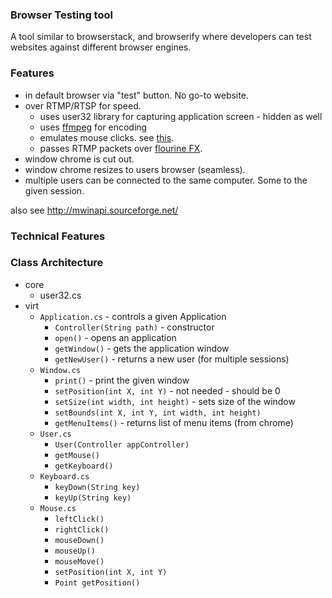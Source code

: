 ### Browser Testing tool

A tool similar to browserstack, and browserify where developers can test websites against different browser engines.


### Features

- in default browser via "test" button. No go-to website.
- over RTMP/RTSP for speed.
	- uses user32 library for capturing application screen - hidden as well
	- uses [ffmpeg](http://www.ffmpeg-csharp.com/) for encoding
	- emulates mouse clicks. see [this](http://homeofcox-cs.blogspot.com/2008/07/c-simulate-mouse-and-keyboard-events.html).
	- passes RTMP packets over [flourine FX](http://www.fluorinefx.com/).
- window chrome is cut out. 
- window chrome resizes to users browser (seamless).
- multiple users can be connected to the same computer. Some to the given session.


also see http://mwinapi.sourceforge.net/

### Technical Features




### Class Architecture

- core
	- user32.cs
- virt
	- `Application.cs` - controls a given Application
		- `Controller(String path)` - constructor
		- `open()` - opens an application
		- `getWindow()` - gets the application window
		- `getNewUser()` - returns a new user (for multiple sessions) 
	- `Window.cs`
		- `print()` - print the given window
		- `setPosition(int X, int Y)` - not needed - should be 0
		- `setSize(int width, int height)` - sets size of the window
		- `setBounds(int X, int Y, int width, int height)`
		- `getMenuItems()` - returns list of menu items (from chrome)
	- `User.cs`
		- `User(Controller appController)`
		- `getMouse()`
		- `getKeyboard()`
	- `Keyboard.cs`
		- `keyDown(String key)`
		- `keyUp(String key)`
	- `Mouse.cs`
		- `leftClick()`
		- `rightClick()`
		- `mouseDown()`
		- `mouseUp()`
		- `mouseMove()`
		- `setPosition(int X, int Y)`
		- `Point getPosition()`